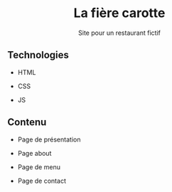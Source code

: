 <h1 align="center">La fière carotte</h1>  
<p align="center">Site pour un restaurant fictif</p>  

<h2>Technologies</h2>  

- HTML  

- CSS  

- JS  

<h2>Contenu</h2>  

- Page de présentation  

- Page about  

- Page de menu  

- Page de contact  